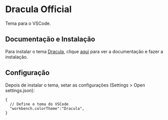 # Dracula Official

Tema para o VSCode.

## Documentação e Instalação

Para instalar o tema [Dracula](../../s../theme/dracula.md), clique [aqui](https://marketplace.visualstudio.com/items?itemName=dracula-theme.theme-dracula) para ver a documentação e fazer a instalação.

## Configuração

Depois de instalar o tema, setar as configurações (Settings > Open settings.json):

```
{
  // Define o tema do VSCode
  "workbench.colorTheme":"Dracula",
}
```